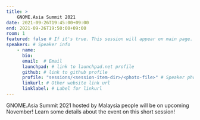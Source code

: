 ```yaml
---
title: >
    GNOME.Asia Summit 2021 
date: 2021-09-26T19:45:00+09:00
end: 2021-09-26T19:50:00+09:00
room: 1
featured: false # If it's true. This session will appear on main page.
speakers: # Speaker info
    - name: 
      bio: 
      email:  # Email
      launchpad: # link to launchpad.net profile
      github: # link to github profile
      profile: "sessions/<session-item-dir>/<photo-file>" # Speaker photo
      linkurl: # Other website link url
      linklabel: # Label for linkurl
---
```

GNOME.Asia Summit 2021 hosted by Malaysia people will be on upcoming November! Learn some details about the event on this short session!


